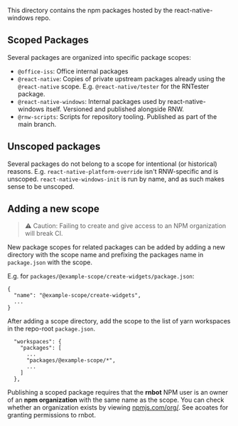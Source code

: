 This directory contains the npm packages hosted by the react-native-windows repo. 

## Scoped Packages

Several packages are organized into specific package scopes:

- `@office-iss`: Office internal packages
- `@react-native`: Copies of private upstream packages already using the `@react-native` scope. E.g. `@react-native/tester` for the RNTester package.
- `@react-native-windows`: Internal packages used by react-native-windows itself. Versioned and published alongside RNW.
- `@rnw-scripts`: Scripts for repository tooling. Published as part of the main branch.

## Unscoped packages

Several packages do not belong to a scope for intentional (or historical) reasons. E.g. `react-native-platform-override` isn't RNW-specific and
is unscoped. `react-native-windows-init` is run by name, and as such makes sense to be unscoped.

## Adding a new scope

> ⚠ Caution: Failing to create and give access to an NPM organization will break CI.

New package scopes for related packages can be added by adding a new directory with the scope name and prefixing the
packages name in `package.json` with the scope.

E.g. for `packages/@example-scope/create-widgets/package.json`:
```jsonc
{
  "name": "@example-scope/create-widgets",
  ...
}
```

After adding a scope directory, add the scope to the list of yarn workspaces in the repo-root `package.json`.
```jsonc
  "workspaces": {
    "packages": [
      ...
      "packages/@example-scope/*",
      ...
    ]
  },
```

Publishing a scoped package requires that the **rnbot** NPM user is an owner of an **npm organization** with the
same name as the scope. You can check whether an organization exists by viewing [npmjs.com/org/<scope>](https://www.npmjs.com/org/rnw-scripts).
See acoates for granting permissions to rnbot.
